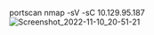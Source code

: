 portscan
nmap -sV -sC  10.129.95.187    
![Screenshot_2022-11-10_20-51-21](https://user-images.githubusercontent.com/117921636/201245029-fecc91d1-8657-4b02-a94b-4d1ea929c8ac.png)
